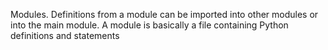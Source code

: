 Modules.
Definitions from a module can be imported into other modules or into the main module.
A module is basically a file containing Python definitions and statements

